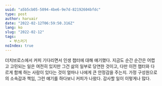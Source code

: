 ```yaml
---
uuid: "a5b5cb05-5094-4be6-9e7d-82192604bfdc"
type: post
author: haruair
date: "2022-02-12T06:59:50.316Z"
lang: ko
slug: "2022-02-12"
tags:
  - 부스러기
noIndex: true
---
```


더치브로스에서 커피 기다리면서 인생 챕터에 대해 얘기했다. 지금도 순간 순간은 어렵고 고민되는 일은 여전히 있지만 그건 삶의 일부로 당연한 것이고, 다만 이전 챕터와 다르게 함께 하는 사람이 있다는 것이 얼마나 나에게 큰 안정감을 주는지. 가정 구성원으로의 소속감과 책임, 그런 얘기를 하다보니 커피가 나왔다. 감사할 일이 이렇게나 많다.